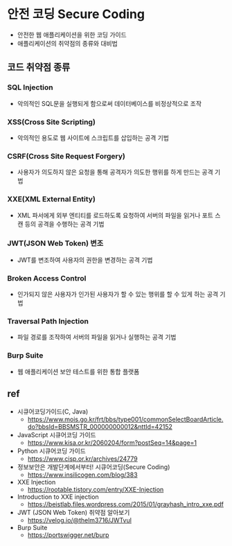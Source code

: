 # 안전 코딩 Secure Coding
- 안전한 웹 애플리케이션을 위한 코딩 가이드
- 애플리케이션의 취약점의 종류와 대비법

## 코드 취약점 종류

### SQL Injection
- 악의적인 SQL문을 실행되게 함으로써 데이터베이스를 비정상적으로 조작

### XSS(Cross Site Scripting)
- 악의적인 용도로 웹 사이트에 스크립트를 삽입하는 공격 기법

### CSRF(Cross Site Request Forgery)
- 사용자가 의도하지 않은 요청을 통해 공격자가 의도한 행위를 하게 만드는 공격 기법

### XXE(XML External Entity)
- XML 파서에게 외부 엔티티를 로드하도록 요청하여 서버의 파일을 읽거나 포트 스캔 등의 공격을 수행하는 공격 기법

### JWT(JSON Web Token) 변조
- JWT를 변조하여 사용자의 권한을 변경하는 공격 기법

### Broken Access Control
- 인가되지 않은 사용자가 인가된 사용자가 할 수 있는 행위를 할 수 있게 하는 공격 기법

### Traversal Path Injection
- 파일 경로를 조작하여 서버의 파일을 읽거나 실행하는 공격 기법



### Burp Suite
- 웹 애플리케이션 보안 테스트를 위한 통합 플랫폼

## ref
- 시큐어코딩가이드(C, Java)
  * https://www.mois.go.kr/frt/bbs/type001/commonSelectBoardArticle.do?bbsId=BBSMSTR_000000000012&nttId=42152
- JavaScript 시큐어코딩 가이드
  * https://www.kisa.or.kr/2060204/form?postSeq=14&page=1
- Python 시큐어코딩 가이드
  * https://www.cisp.or.kr/archives/24779
- 정보보안은 개발단계에서부터! 시큐어코딩(Secure Coding)
  * https://www.insilicogen.com/blog/383
- XXE Injection
  * https://rootable.tistory.com/entry/XXE-Injection
- Introduction to XXE injection
  * https://beistlab.files.wordpress.com/2015/01/grayhash_intro_xxe.pdf
- JWT (JSON Web Token) 취약점 알아보기
  * https://velog.io/@thelm3716/JWTvul
- Burp Suite
  * https://portswigger.net/burp
